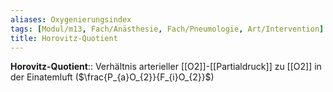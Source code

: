 ```yaml
---
aliases: Oxygenierungsindex
tags: [Modul/m13, Fach/Anästhesie, Fach/Pneumologie, Art/Intervention]
title: Horovitz-Quotient
---
```

**Horovitz-Quotient**:: Verhältnis arterieller [[O2]]-[[Partialdruck]] zu [[O2]] in der Einatemluft ($\frac{P_{a}O_{2}}{F_{i}O_{2}}$)